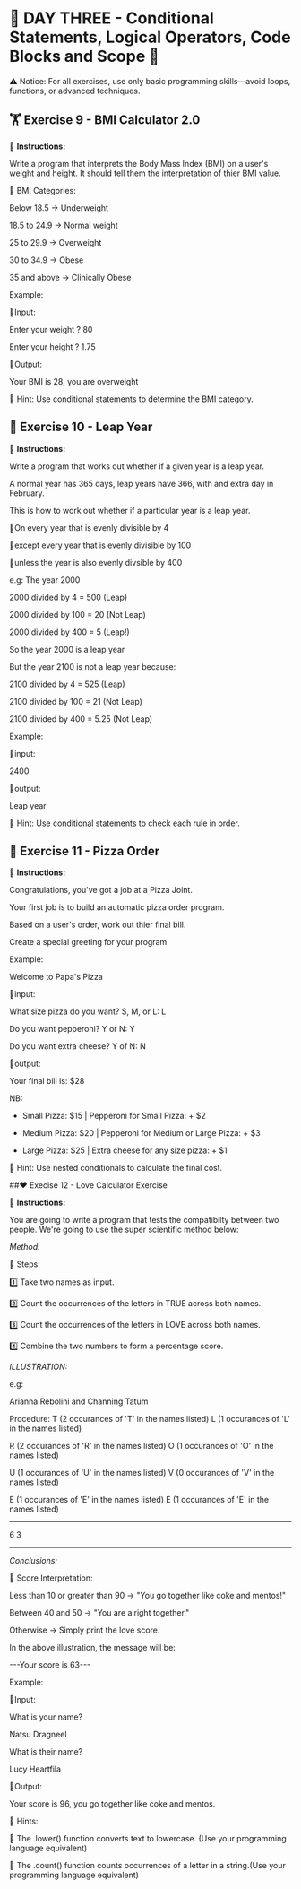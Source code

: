 # 🌟 DAY THREE - Conditional Statements, Logical Operators, Code Blocks and Scope 🌟

⚠️ Notice: For all exercises, use only basic programming skills—avoid loops, functions, or advanced techniques.


## 🏋️ Exercise 9 - BMI Calculator 2.0 

📌 **Instructions:**

Write a program that interprets the Body Mass Index (BMI) on a user's weight and height.
It should tell them the interpretation of thier BMI value.

🔹 BMI Categories:

Below 18.5 → Underweight

18.5 to 24.9 → Normal weight

25 to 29.9 → Overweight

30 to 34.9 → Obese

35 and above → Clinically Obese

Example:

🔹Input:

Enter your weight ? 80

Enter your height ? 1.75

🔹Output:

Your BMI is 28, you are overweight

📝 Hint: Use conditional statements to determine the BMI category.



## 📅 Exercise 10 - Leap Year

📌 **Instructions:**

Write a program that works out whether if a given year is a leap year.

A normal year has 365 days, leap years have 366, with and extra day in February.

This is how to work out whether if a particular year is a leap year.

🔹On every year that is evenly divisible by 4 

🔹except every year that is evenly divisible by 100

🔹unless the year is also evenly divsible by 400
    
e.g: The year 2000

2000 divided by 4 = 500 (Leap)

2000 divided by 100 = 20 (Not Leap)

2000 divided by 400 = 5 (Leap!)

So the year 2000 is a leap year


But the year 2100 is not a leap year because:

2100 divided by 4 = 525 (Leap)

2100 divided by 100 = 21 (Not Leap)

2100 divided by 400 = 5.25 (Not Leap)

Example: 

🔹input:

2400                      
                         
🔹output: 
                 
Leap year              

📝 Hint: Use conditional statements to check each rule in order.



## 🍕 Exercise 11 - Pizza Order

📌 **Instructions:**

Congratulations, you've got a job at a Pizza Joint. 

Your first job is to build an automatic pizza order program.

Based on a user's order, work out thier final bill.

Create a special greeting for your program

Example:

Welcome to Papa's Pizza

🔹input: 

What size pizza do you want? S, M, or L: L

Do you want pepperoni? Y or N: Y

Do you want extra cheese? Y of N: N

🔹output:

Your final bill is: $28

NB: 
+ Small Pizza: $15               | Pepperoni for Small Pizza: + $2

+ Medium Pizza: $20              | Pepperoni for Medium or Large Pizza: + $3

+ Large Pizza: $25               | Extra cheese for any size pizza: + $1

📝 Hint: Use nested conditionals to calculate the final cost.



##❤️ Execise 12 - Love Calculator Exercise

📌 **Instructions:**

You are going to write a program that tests the compatibilty between two people. We're going to use the super scientific method below:

*Method:*

🔹 Steps:

1️⃣ Take two names as input.

2️⃣ Count the occurrences of the letters in TRUE across both names.

3️⃣ Count the occurrences of the letters in LOVE across both names.

4️⃣ Combine the two numbers to form a percentage score.


*ILLUSTRATION:*

e.g: 

Arianna Rebolini and Channing Tatum

Procedure:
T (2 occurances of 'T' in the names listed)    L (1 occurances of 'L' in the names listed)

R (2 occurances of 'R' in the names listed)    O (1 occurances of 'O' in the names listed)

U (1 occurances of 'U' in the names listed)    V (0 occurances of 'V' in the names listed)

E (1 occurances of 'E' in the names listed)    E (1 occurances of 'E' in the names listed)

__________________________________________________________________________________________

   6                                              3     
___________________________________________________________________________________________

*Conclusions:*

🔹 Score Interpretation:

Less than 10 or greater than 90 → "You go together like coke and mentos!"

Between 40 and 50 → "You are alright together."

Otherwise → Simply print the love score.


In the above illustration, the message will be:

---Your score is 63---

Example:

🔹Input: 
                   
What is your name?        

  Natsu Dragneel          

                          
What is their name?       

  Lucy Heartfila          

🔹Output:

Your score is 96, you go together like coke and mentos.

📝 Hints:

🔹 The .lower() function converts text to lowercase. (Use your programming language equivalent)

🔹 The .count() function counts occurrences of a letter in a string.(Use your programming language equivalent)

